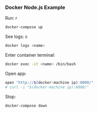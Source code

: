 ### Docker Node.js Example

Run: r
```sh
docker-compose up
```

See logs: c
```sh
docker logs <name>
```

Enter container terminal:
```sh
docker exec -it <name> /bin/bash
```

Open app:
```sh
open "http://$(docker-machine ip):8000/"
# curl -i "$(docker-machine ip):8000/"
```

Stop:
```sh
docker-compose down
```
